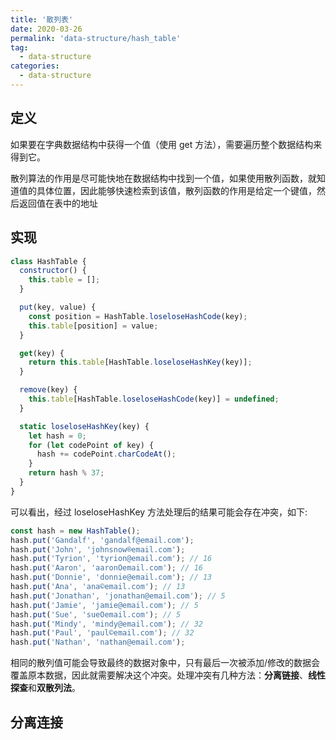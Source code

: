 ```yaml
---
title: '散列表'
date: 2020-03-26
permalink: 'data-structure/hash_table'
tag:
  - data-structure
categories:
  - data-structure
---
```


## 定义

如果要在字典数据结构中获得一个值（使用 get 方法），需要遍历整个数据结构来得到它。

散列算法的作用是尽可能快地在数据结构中找到一个值，如果使用散列函数，就知道值的具体位置，因此能够快速检索到该值，散列函数的作用是给定一个键值，然后返回值在表中的地址

## 实现

```js
class HashTable {
  constructor() {
    this.table = [];
  }

  put(key, value) {
    const position = HashTable.loseloseHashCode(key);
    this.table[position] = value;
  }

  get(key) {
    return this.table[HashTable.loseloseHashKey(key)];
  }

  remove(key) {
    this.table[HashTable.loseloseHashCode(key)] = undefined;
  }

  static loseloseHashKey(key) {
    let hash = 0;
    for (let codePoint of key) {
      hash += codePoint.charCodeAt();
    }
    return hash % 37;
  }
}
```

可以看出，经过 loseloseHashKey 方法处理后的结果可能会存在冲突，如下:

```js
const hash = new HashTable();
hash.put('Gandalf', 'gandalf@email.com');
hash.put('John', 'johnsnow®email.com');
hash.put('Tyrion', 'tyrion@email.com'); // 16
hash.put('Aaron', 'aaronOemail.com'); // 16
hash.put('Donnie', 'donnie@email.com'); // 13
hash.put('Ana', 'ana©email.com'); // 13
hash.put('Jonathan', 'jonathan@email.com'); // 5
hash.put('Jamie', 'jamie@email.com'); // 5
hash.put('Sue', 'sueOemail.com'); // 5
hash.put('Mindy', 'mindy@email.com'); // 32
hash.put('Paul', 'paul©email.com'); // 32
hash.put('Nathan', 'nathan@email.com');
```

相同的散列值可能会导致最终的数据对象中，只有最后一次被添加/修改的数据会覆盖原本数据，因此就需要解决这个冲突。处理冲突有几种方法：**分离链接**、**线性探查**和**双散列法**。

## 分离连接
